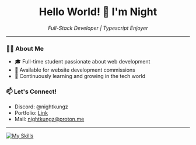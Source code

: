 <h1 align="center">Hello World! 👋 I'm Night</h1>

<p align="center">
    <i>Full-Stack Developer | Typescript Enjoyer</i>
</p>

---

### 👨‍💻 About Me

- 🎓 Full-time student passionate about web development
- 💼 Available for website development commissions
- 🌱 Continuously learning and growing in the tech world

### 📫 Let's Connect!

- Discord: @nightkungz
- Portfolio: [Link](https://nightkungz.vercel.app/)
- Mail: nightkungz@proton.me
<!-- Add more social links as needed -->

---
[![My Skills](https://skillicons.dev/icons?i=aws,kubernetes,docker,typescript,golang,react,nextjs,vue,nuxt,svelte,express,nestjs,prisma,mysql,postgres,redis,tailwind,figma,supabase)](https://skillicons.dev)

